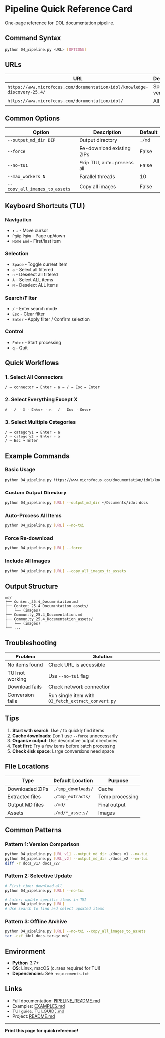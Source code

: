 # Pipeline Quick Reference Card

One-page reference for IDOL documentation pipeline.

## Command Syntax

```bash
python 04_pipeline.py <URL> [OPTIONS]
```

## URLs

| URL | Description |
|-----|-------------|
| `https://www.microfocus.com/documentation/idol/knowledge-discovery-25.4/` | Specific version |
| `https://www.microfocus.com/documentation/idol/` | All versions |

## Common Options

| Option | Description | Default |
|--------|-------------|---------|
| `--output_md_dir DIR` | Output directory | `./md` |
| `--force` | Re-download existing ZIPs | False |
| `--no-tui` | Skip TUI, auto-process all | False |
| `--max_workers N` | Parallel threads | 10 |
| `--copy_all_images_to_assets` | Copy all images | False |

## Keyboard Shortcuts (TUI)

### Navigation
- `↑` `↓` - Move cursor
- `PgUp` `PgDn` - Page up/down
- `Home` `End` - First/last item

### Selection
- `Space` - Toggle current item
- `a` - Select all filtered
- `n` - Deselect all filtered
- `A` - Select ALL items
- `N` - Deselect ALL items

### Search/Filter
- `/` - Enter search mode
- `Esc` - Clear filter
- `Enter` - Apply filter / Confirm selection

### Control
- `Enter` - Start processing
- `q` - Quit

## Quick Workflows

### 1. Select All Connectors
```
/ → connector → Enter → a → / → Esc → Enter
```

### 2. Select Everything Except X
```
A → / → X → Enter → n → / → Esc → Enter
```

### 3. Select Multiple Categories
```
/ → category1 → Enter → a
/ → category2 → Enter → a
/ → Esc → Enter
```

## Example Commands

### Basic Usage
```bash
python 04_pipeline.py https://www.microfocus.com/documentation/idol/knowledge-discovery-25.4/
```

### Custom Output Directory
```bash
python 04_pipeline.py [URL] --output_md_dir ~/Documents/idol-docs
```

### Auto-Process All Items
```bash
python 04_pipeline.py [URL] --no-tui
```

### Force Re-download
```bash
python 04_pipeline.py [URL] --force
```

### Include All Images
```bash
python 04_pipeline.py [URL] --copy_all_images_to_assets
```

## Output Structure

```
md/
├── Content_25.4_Documentation.md
├── Content_25.4_Documentation_assets/
│   └── (images)
├── Community_25.4_Documentation.md
├── Community_25.4_Documentation_assets/
│   └── (images)
└── ...
```

## Troubleshooting

| Problem | Solution |
|---------|----------|
| No items found | Check URL is accessible |
| TUI not working | Use `--no-tui` flag |
| Download fails | Check network connection |
| Conversion fails | Run single item with `03_fetch_extract_convert.py` |

## Tips

1. **Start with search**: Use `/` to quickly find items
2. **Cache downloads**: Don't use `--force` unnecessarily
3. **Organize output**: Use descriptive output directories
4. **Test first**: Try a few items before batch processing
5. **Check disk space**: Large conversions need space

## File Locations

| Type | Default Location | Purpose |
|------|-----------------|----------|
| Downloaded ZIPs | `./tmp_downloads/` | Cache |
| Extracted files | `./tmp_extracts/` | Temp processing |
| Output MD files | `./md/` | Final output |
| Assets | `./md/*_assets/` | Images |

## Common Patterns

### Pattern 1: Version Comparison
```bash
python 04_pipeline.py [URL_v1] --output_md_dir ./docs_v1 --no-tui
python 04_pipeline.py [URL_v2] --output_md_dir ./docs_v2 --no-tui
diff -r docs_v1/ docs_v2/
```

### Pattern 2: Selective Update
```bash
# First time: download all
python 04_pipeline.py [URL] --no-tui

# Later: update specific items in TUI
python 04_pipeline.py [URL]
# Use search to find and select updated items
```

### Pattern 3: Offline Archive
```bash
python 04_pipeline.py [URL] --no-tui --copy_all_images_to_assets
tar -czf idol_docs.tar.gz md/
```

## Environment

- **Python**: 3.7+
- **OS**: Linux, macOS (curses required for TUI)
- **Dependencies**: See `requirements.txt`

## Links

- Full documentation: [PIPELINE_README.md](PIPELINE_README.md)
- Examples: [EXAMPLES.md](EXAMPLES.md)
- TUI guide: [TUI_GUIDE.md](TUI_GUIDE.md)
- Project: [README.md](README.md)

---

**Print this page for quick reference!**

